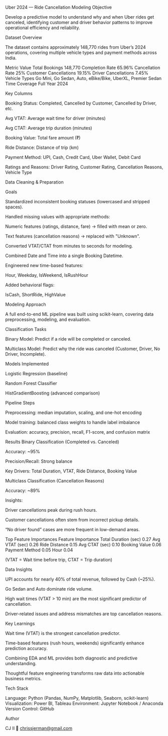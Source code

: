 Uber 2024 — Ride Cancellation Modeling
Objective

Develop a predictive model to understand why and when Uber rides get canceled, identifying customer and driver behavior patterns to improve operational efficiency and reliability.

Dataset Overview

The dataset contains approximately 148,770 rides from Uber’s 2024 operations, covering multiple vehicle types and payment methods across India.

Metric	Value
Total Bookings	148,770
Completion Rate	65.96%
Cancellation Rate	25%
Customer Cancellations	19.15%
Driver Cancellations	7.45%
Vehicle Types	Go Mini, Go Sedan, Auto, eBike/Bike, UberXL, Premier Sedan
Time Coverage	Full Year 2024

Key Columns

Booking Status: Completed, Cancelled by Customer, Cancelled by Driver, etc.

Avg VTAT: Average wait time for driver (minutes)

Avg CTAT: Average trip duration (minutes)

Booking Value: Total fare amount (₹)

Ride Distance: Distance of trip (km)

Payment Method: UPI, Cash, Credit Card, Uber Wallet, Debit Card

Ratings and Reasons: Driver Rating, Customer Rating, Cancellation Reasons, Vehicle Type

Data Cleaning & Preparation

Goals

Standardized inconsistent booking statuses (lowercased and stripped spaces).

Handled missing values with appropriate methods:

Numeric features (ratings, distance, fare) → filled with mean or zero.

Text features (cancellation reasons) → replaced with "Unknown".

Converted VTAT/CTAT from minutes to seconds for modeling.

Combined Date and Time into a single Booking Datetime.

Engineered new time-based features:

Hour, Weekday, IsWeekend, IsRushHour

Added behavioral flags:

IsCash, ShortRide, HighValue

Modeling Approach

A full end-to-end ML pipeline was built using scikit-learn, covering data preprocessing, modeling, and evaluation.

Classification Tasks

Binary Model: Predict if a ride will be completed or canceled.

Multiclass Model: Predict why the ride was canceled (Customer, Driver, No Driver, Incomplete).

Models Implemented

Logistic Regression (baseline)

Random Forest Classifier

HistGradientBoosting (advanced comparison)

Pipeline Steps

Preprocessing: median imputation, scaling, and one-hot encoding

Model training: balanced class weights to handle label imbalance

Evaluation: accuracy, precision, recall, F1-score, and confusion matrix

Results
Binary Classification (Completed vs. Canceled)

Accuracy: ~95%

Precision/Recall: Strong balance

Key Drivers: Total Duration, VTAT, Ride Distance, Booking Value

Multiclass Classification (Cancellation Reasons)

Accuracy: ~89%

Insights:

Driver cancellations peak during rush hours.

Customer cancellations often stem from incorrect pickup details.

“No driver found” cases are more frequent in low-demand areas.

Top Feature Importances
Feature	Importance
Total Duration (sec)	0.27
Avg VTAT (sec)	0.26
Ride Distance	0.15
Avg CTAT (sec)	0.10
Booking Value	0.06
Payment Method	0.05
Hour	0.04

(VTAT = Wait time before trip, CTAT = Trip duration)

Data Insights

UPI accounts for nearly 40% of total revenue, followed by Cash (~25%).

Go Sedan and Auto dominate ride volume.

High wait times (VTAT > 10 min) are the most significant predictor of cancellation.

Driver-related issues and address mismatches are top cancellation reasons.

Key Learnings

Wait time (VTAT) is the strongest cancellation predictor.

Time-based features (rush hours, weekends) significantly enhance prediction accuracy.

Combining EDA and ML provides both diagnostic and predictive understanding.

Thoughtful feature engineering transforms raw data into actionable business metrics.

Tech Stack

Language: Python (Pandas, NumPy, Matplotlib, Seaborn, scikit-learn)
Visualization: Power BI, Tableau
Environment: Jupyter Notebook / Anaconda
Version Control: GitHub

Author

CJ II
📧 chrissjerman@gmail.com
